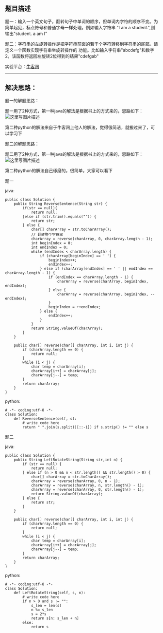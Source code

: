 **题目描述**
--------

题一：输入一个英文句子，翻转句子中单词的顺序，但单词内字符的顺序不变。为简单起见，标点符号和普通字母一样处理。例如输入字符串
"I am a student.",则输出"student. a am I"

题二：字符串的左旋转操作是把字符串前面的若干个字符转移到字符串的尾部。请定义一个函数实现字符串坐旋转操作的 功能。比如输入字符串"abcdefg"和数字2，该函数将返回左旋转2位得到的结果"cdefgab"

实验平台：[牛客网](https://www.nowcoder.com/ta/coding-interviews?page=1)

----------


**解决思路：**
---------
题一的解题思路：

题一用了2种方式，第一种java的解法是根据书上的方式来的，思路如下：
![这里写图片描述](https://img.blog.csdn.net/20180413211746818?watermark/2/text/aHR0cHM6Ly9ibG9nLmNzZG4ubmV0L3dhbmc0NTQ1OTIyOTc=/font/5a6L5L2T/fontsize/400/fill/I0JBQkFCMA==/dissolve/70)

第二种python的解法来自于牛客网上他人的解法，觉得很简洁，就搬过来了，可以学习下



题二的解题思路：

题二用了2种方式，第一种java的解法是根据书上的方式来的，思路如下：
![这里写图片描述](https://img.blog.csdn.net/20180413211930911?watermark/2/text/aHR0cHM6Ly9ibG9nLmNzZG4ubmV0L3dhbmc0NTQ1OTIyOTc=/font/5a6L5L2T/fontsize/400/fill/I0JBQkFCMA==/dissolve/70)

第二种python的解法自己琢磨的，很简单，大家可以看下


题一

java:
```
public class Solution {
    public String ReverseSentence(String str) {
		if(str == null){
			return null;
		}else if (str.trim().equals("")) {
			return str;
		} else {
			char[] charArray = str.toCharArray();
			// 翻转整个字符串
			charArray = reverse(charArray, 0, charArray.length - 1);
			int beginIndex = 0;
			int endIndex = 0;
			while (endIndex < charArray.length) {
				if (charArray[beginIndex] == ' ') {
					beginIndex++;
					endIndex++;
				} else if (charArray[endIndex] == ' ' || endIndex == charArray.length - 1) {
					if (endIndex == charArray.length - 1) {
						charArray = reverse(charArray, beginIndex, endIndex);
					} else {
						charArray = reverse(charArray, beginIndex, --endIndex);
					}
					beginIndex = ++endIndex;
				} else {
					endIndex++;
				}
			}
			return String.valueOf(charArray);
		}
	}

	public char[] reverse(char[] charArray, int i, int j) {
		if (charArray.length == 0) {
			return null;
		}
		while (i < j) {
			char temp = charArray[i];
			charArray[i++] = charArray[j];
			charArray[j--] = temp;
		}
		return charArray;
	}
}
```

python:
```
# -*- coding:utf-8 -*-
class Solution:
    def ReverseSentence(self, s):
        # write code here
        return " ".join(s.split()[::-1]) if s.strip() != "" else s
```


题二

java:
```
public class Solution {
    public String LeftRotateString(String str,int n) {
        if (str == null) {
			return null;
		} else if (n > 0 && n < str.length() && str.length() > 0) {
			char[] charArray = str.toCharArray();
			charArray = reverse(charArray, 0, n - 1);
			charArray = reverse(charArray, n, str.length() - 1);
			charArray = reverse(charArray, 0, str.length() - 1);
			return String.valueOf(charArray);
		} else {
			return str;
		}
    }
    
    public char[] reverse(char[] charArray, int i, int j) {
		if (charArray.length == 0) {
			return null;
		}
		while (i < j) {
			char temp = charArray[i];
			charArray[i++] = charArray[j];
			charArray[j--] = temp;
		}
		return charArray;
	}
}
```

python:
```
# -*- coding:utf-8 -*-
class Solution:
    def LeftRotateString(self, s, n):
        # write code here
        if n > 0 and s != "":
            s_len = len(s)
            n %= s_len
            s = 2*s
            return s[n: s_len + n]
        else:
            return s
```

